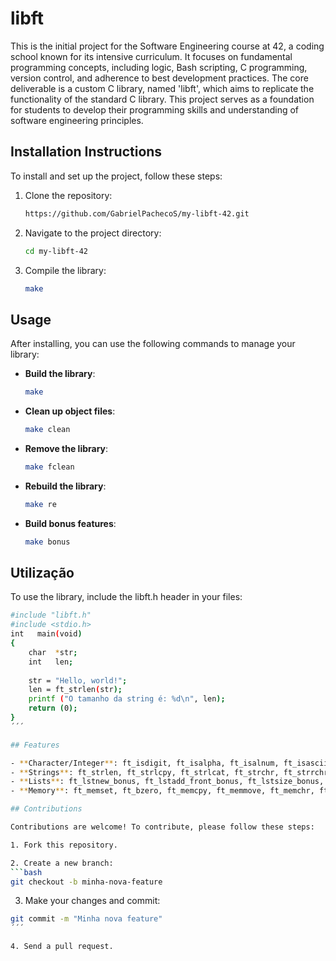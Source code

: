 # libft
This is the initial project for the Software Engineering course at 42, a coding school known for its intensive curriculum. It focuses on fundamental programming concepts, including logic, Bash scripting, C programming, version control, and adherence to best development practices. The core deliverable is a custom C library, named 'libft', which aims to replicate the functionality of the standard C library. This project serves as a foundation for students to develop their programming skills and understanding of software engineering principles.


## Installation Instructions
To install and set up the project, follow these steps:

1. Clone the repository:
   ```bash
   https://github.com/GabrielPachecoS/my-libft-42.git
   ```

2. Navigate to the project directory:
   ```bash
   cd my-libft-42
   ```

3. Compile the library:
   ```bash
   make
   ```

## Usage
After installing, you can use the following commands to manage your library:

- **Build the library**: 
  ```bash
  make
  ```
  
- **Clean up object files**:
  ```bash
  make clean
  ```

- **Remove the library**:
  ```bash
  make fclean
  ```

- **Rebuild the library**:
  ```bash
  make re
  ```

- **Build bonus features**:
  ```bash
  make bonus
  ```
  
## Utilização
To use the library, include the libft.h header in your files:
  ```bash
  #include "libft.h"
  #include <stdio.h>
  int	main(void)
  {
      char	*str;
      int 	len;
      
      str = "Hello, world!";
      len = ft_strlen(str);
      printf ("O tamanho da string é: %d\n", len);
      return (0);
  }
  ´´´
  
## Features

- **Character/Integer**: ft_isdigit, ft_isalpha, ft_isalnum, ft_isascii, ft_isprint, ft_toupper, ft_tolower, ft_putchar_fd, ft_putnbr_fd, ft_itoa
- **Strings**: ft_strlen, ft_strlcpy, ft_strlcat, ft_strchr, ft_strrchr, ft_strncmp, ft_strnstr, ft_atoi, ft_strdup, ft_substr, ft_putstr_fd, ft_putendl_fd, ft_striteri, ft_strmapi, ft_strjoin, ft_strtrim, ft_split
- **Lists**: ft_lstnew_bonus, ft_lstadd_front_bonus, ft_lstsize_bonus, ft_lstlast_bonus, ft_lstadd_back_bonus, ft_lstdelone_bonus, ft_lstclear_bonus, ft_lstiter_bonus, ft_lstmap_bonus
- **Memory**: ft_memset, ft_bzero, ft_memcpy, ft_memmove, ft_memchr, ft_memcmp, ft_calloc

## Contributions

Contributions are welcome! To contribute, please follow these steps:

1. Fork this repository.

2. Create a new branch: 
  ```bash
  git checkout -b minha-nova-feature
  ```

3. Make your changes and commit: 
  ```bash
  git commit -m "Minha nova feature"
  ´´´
  
4. Send a pull request.
